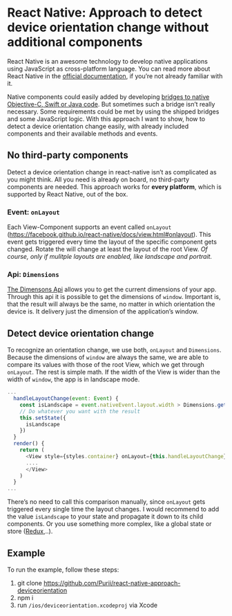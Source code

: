 # React Native: Approach to detect device orientation change without additional components

React Native is an awesome technology to develop native applications using JavaScript as cross-platform language. You can read more about React Native in the [official documentation](https://facebook.github.io/react-native/), if you’re not already familiar with it.

Native components could easily added by developing [bridges to native Objective-C, Swift or Java code](https://facebook.github.io/react-native/docs/native-components-ios.html). But sometimes such a bridge isn’t really necessary. Some requirements could be met by using the shipped bridges and some JavaScript logic.
With this approach I want to show, how to detect a device orientation change easily, with already included components and their available methods and events.

## No third-party components
Detect a device orientation change in react-native isn’t as complicated as you might think. All you need is already on board, no third-party components are needed. This approach works for **every platform**, which is supported by React Native, out of the box.

### Event: `onLayout`
Each View-Component supports an event called `onLayout` (https://facebook.github.io/react-native/docs/view.html#onlayout). This event gets triggered every time the layout of the specific component gets changed. Rotate the will change at least the layout of the root View.
*Of course, only if mulitple layouts are enabled, like landscape and portrait.*

### Api: `Dimensions`
[The Dimensons Api](https://facebook.github.io/react-native/docs/dimensions.html#content) allows you to get the current dimensions of your app. Through this api it is possible to get the dimensions of `window`. Important is, that the result will always be the same, no matter in which orientation the device is. It delivery just the dimension of the application’s window.

## Detect device orientation change
To recognize an orientation change, we use both, `onLayout` and `Dimensions`. Because the dimensions of `window` are always the same, we are able to compare its values with those of the root View, which we get through `onLayout`. The rest is simple math. If the width of the View is wider than the width of `window`, the app is in landscape mode.

```javascript
...
  handleLayoutChange(event: Event) {
    const isLandscape = event.nativeEvent.layout.width > Dimensions.get('window').width;
    // Do whatever you want with the result
    this.setState({
      isLandscape
    })
  }
  render() {
    return (
      <View style={styles.container} onLayout={this.handleLayoutChange}>
      ....
      </View>
    )
  }
...
```

There’s no need to call this comparison manually, since `onLayout` gets triggered every single time the layout changes. I would recommend to add the value `isLandscape` to your state and propagate it down to its child components. Or you use something more complex, like a global state or store ([Redux](https://github.com/rackt/redux),..).

## Example
To run the example, follow these steps:

1. git clone https://github.com/Purii/react-native-approach-deviceorientation
2. npm i
3. run `/ios/deviceorientation.xcodeproj` via Xcode
